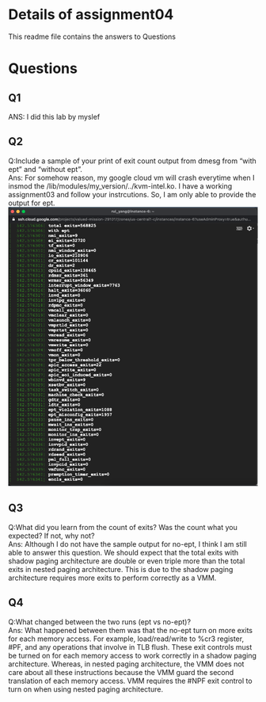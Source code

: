 # Details of assignment04
This readme file contains the answers to Questions

# Questions

## Q1
ANS: I did this lab by myslef  
## Q2
Q:Include a sample of your print of exit count output from dmesg from “with ept” and “without ept”.  
Ans: For somehow reason, my google cloud vm will crash everytime when I insmod the /lib/modules/my_version/../kvm-intel.ko. I have a working assignment03 and follow your instrcutions. So, I am only able to provide the output for ept.
![image name](pic/ept_output.png)  


## Q3
Q:What did you learn from the count of exits? Was the count what you expected? If not, why not?  
Ans: Although I do not have the sample output for no-ept, I think I am still able to answer this question. We should expect that the total exits with shadow paging architecture are double or even triple more than the total exits in nested paging architecture.  This is due to the shadow paging architecture requires more exits to perform correctly as a  VMM. 

## Q4
Q:What changed between the two runs (ept vs no-ept)?  
Ans: What happened between them was that the no-ept turn on more exits for each memory access. For example, load/read/write to %cr3 register, #PF, and any operations that involve in TLB flush. These exit controls must be turned on for each memory access to work correctly in a shadow paging architecture. Whereas, in nested paging architecture, the VMM does not care about all these instructions because the VMM guard the second translation of each memory access. VMM requires the #NPF exit control to turn on when using nested paging architecture.   
